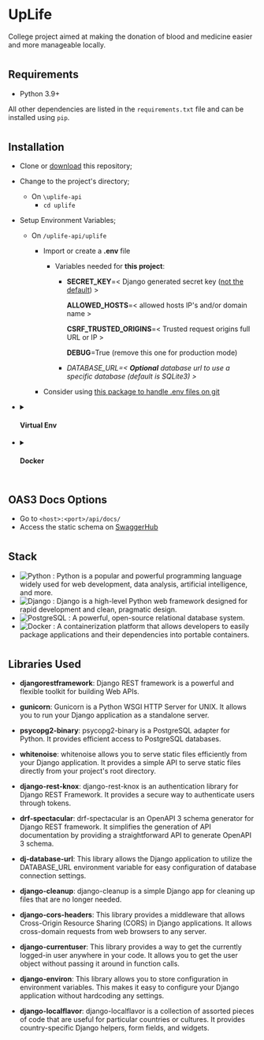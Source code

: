 # UpLife

College project aimed at making the donation of blood and medicine easier and more manageable locally.

#

## Requirements

- Python 3.9+

All other dependencies are listed in the `requirements.txt` file and can be installed using `pip`.

#

## Installation

- Clone or [download](https://github.com/Iah-Uch/uplife-api/archive/refs/heads/main.zip) this repository;

- Change to the project's directory;

  - On `\uplife-api`
    - `cd uplife`

- Setup Environment Variables;

  - On `/uplife-api/uplife`

    - Import or create a **.env** file

      - Variables needed for **this project**:

        - **SECRET_KEY**=< Django generated secret key ([not the default](https://humberto.io/blog/tldr-generate-django-secret-key/)) >

          **ALLOWED_HOSTS**=< allowed hosts IP's and/or domain name >

          **CSRF_TRUSTED_ORIGINS**=< Trusted request origins full URL or IP >

          **DEBUG**=True (remove this one for production mode)

        - _DATABASE_URL=< **Optional** database url to use a specific database (default is SQLite3) >_

    - Consider using [this package to handle .env files on git](https://github.com/harrisonpim/dotenv-stripout)

- <details closed="true"><summary><h4>Virtual Env</h4></summary>
    - Create a virtual environment;

      - On `/uplife-api/uplife`
        - `python -m venv venv`
        - Activate the venv
          - `.\venv\Scripts\activate`

  - Install the dependencies;

    - On `/uplife-api/uplife`
      - `pip install -r .\requirements.txt`

  - Run initial management commands

    - On `/uplife-api/uplife`
      - Create the database Migrations
        - `python .\manage.py makemigrations`
      - Run the Migrations
        - `python .\manage.py migrate`
      - Collect Static Files
        - `python .\manage.py collectstatic --noinput`

  - Create a Super User for testing

    - On `/uplife-api/uplife`
      - ` python .\manage.py createsuperuser`

  - Run the project - On `/uplife-api/uplife` - ` python .\manage.py runserver`
  </details>

- <details closed="true">
  <summary> 
    <h4>Docker</h4> 
  </summary>

  - Setup Environment Variables Caveat;

    - Inside DockerFile there are several attributes to change before deploying, but it is fine as is for testing

  - Run Docker Compose Routine;

    - On `\uplife-api\uplife` - `docker compose up --build`
  </details>

#

## OAS3 Docs Options
- Go to `<host>:<port>/api/docs/`
- Access the static schema on [SwaggerHub](https://app.swaggerhub.com/apis-docs/Iah-Uch/uplife-api/0.0.1)

#

## Stack
- ![Python](https://img.shields.io/badge/-Python-3776AB?style=flat-square&logo=python&logoColor=white)
: Python is a popular and powerful programming language widely used for web development, data analysis, artificial intelligence, and more.
- ![Django](https://img.shields.io/badge/-Django-092E20?style=flat-square&logo=django&logoColor=white)
: Django is a high-level Python web framework designed for rapid development and clean, pragmatic design.
- ![PostgreSQL](https://img.shields.io/badge/-PostgreSQL-4169E1?style=flat-square&logo=postgresql&logoColor=white)
: A powerful, open-source relational database system.
- ![Docker](https://img.shields.io/badge/-Docker-2496ED?style=flat-square&logo=docker&logoColor=white)
: A containerization platform that allows developers to easily package applications and their dependencies into portable containers.

#

## Libraries Used
- **djangorestframework**: Django REST framework is a powerful and flexible toolkit for building Web APIs.

- **gunicorn**: Gunicorn is a Python WSGI HTTP Server for UNIX. It allows you to run your Django application as a standalone server.

- **psycopg2-binary**: psycopg2-binary is a PostgreSQL adapter for Python. It provides efficient access to PostgreSQL databases.

- **whitenoise**: whitenoise allows you to serve static files efficiently from your Django application. It provides a simple API to serve static files directly from your project's root directory.

- **django-rest-knox**: django-rest-knox is an authentication library for Django REST Framework. It provides a secure way to authenticate users through tokens.

- **drf-spectacular**: drf-spectacular is an OpenAPI 3 schema generator for Django REST framework. It simplifies the generation of API documentation by providing a straightforward API to generate OpenAPI 3 schema.

- **dj-database-url**: This library allows the Django application to utilize the DATABASE_URL environment variable for easy configuration of database connection settings.

- **django-cleanup**: django-cleanup is a simple Django app for cleaning up files that are no longer needed. 

- **django-cors-headers**: This library provides a middleware that allows Cross-Origin Resource Sharing (CORS) in Django applications. It allows cross-domain requests from web browsers to any server.

- **django-currentuser**: This library provides a way to get the currently logged-in user anywhere in your code. It allows you to get the user object without passing it around in function calls.

- **django-environ**: This library allows you to store configuration in environment variables. This makes it easy to configure your Django application without hardcoding any settings.

- **django-localflavor**: django-localflavor is a collection of assorted pieces of code that are useful for particular countries or cultures. It provides country-specific Django helpers, form fields, and widgets.


